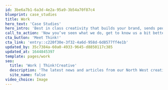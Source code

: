 ```yaml
---
id: 3be6a7b1-6a3d-4e2a-95a9-3b54a70f87c4
blueprint: case_studies
title: Work
hero_text: 'Case Studies'
hero_intro: 'Best in class creativity that builds your brand, sends people to your door and keeps them coming back for more, more often. See our best thinking in action…'
call_to_action: 'Now you’ve seen what we do, get to know us a bit better…'
cta_button: 'Meet Think!'
cta_link: 'entry::c220f30e-3f32-4a6d-958d-6d8577ff4e1b'
updated_by: 35c7384a-60a0-4933-9645-d8850117c385
updated_at: 1644845397
template: pages/work
seo:
  title: 'Work | Think!Creative'
  description: 'The latest news and articles from our North West creative design studio based besides the sea. Call us on 01253 297900'
  site_name: false
video_choice: Image
---
```

